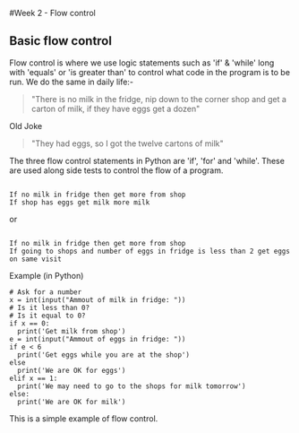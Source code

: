 #Week 2 - Flow control
## Basic flow control

Flow control is where we use logic statements such as 'if' & 'while' long with 'equals' or 'is greater than' to control what code in the program is to be run. We do the same in daily life:-

> "There is no milk in the fridge, nip down to the corner shop and get a carton of milk, if they have eggs get a dozen"

Old Joke

> "They had eggs, so I got the twelve cartons of milk"

The three flow control statements in Python are 'if', 'for' and 'while'. These are used along side tests to control the flow of a program.


```

If no milk in fridge then get more from shop
If shop has eggs get milk more milk

```

or

```

If no milk in fridge then get more from shop
If going to shops and number of eggs in fridge is less than 2 get eggs on same visit
```
Example \(in Python\)

```
# Ask for a number 
x = int(input("Ammout of milk in fridge: "))
# Is it less than 0?
# Is it equal to 0?
if x == 0:
  print('Get milk from shop')
e = int(input("Ammout of eggs in fridge: "))
if e < 6
  print('Get eggs while you are at the shop')
else
  print('We are OK for eggs')
elif x == 1:
  print('We may need to go to the shops for milk tomorrow')
else:
  print('We are OK for milk')
```

This is a simple example of flow control.